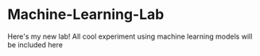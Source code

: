 # Machine-Learning-Lab
Here's my new lab!
All cool experiment using machine learning models will be included here
